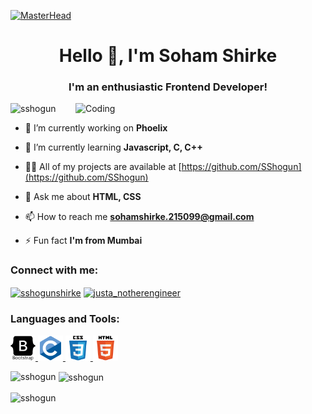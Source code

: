 [![MasterHead](https://mir-s3-cdn-cf.behance.net/project_modules/1400/6c0f9b95746151.5e9ecde69599e.gif)](https://rishavchanda.io)
<h1 align="center">Hello 👋, I'm Soham Shirke</h1>
<h3 align="center">I'm an enthusiastic Frontend Developer!</h3>
<img align="right" alt="Coding" width="400" src="https://i.pinimg.com/originals/e4/26/70/e426702edf874b181aced1e2fa5c6cde.gif">

<p align="left"> <img src="https://komarev.com/ghpvc/?username=sshogun&label=Profile%20views&color=0e75b6&style=flat" alt="sshogun" /> </p>

- 🔭 I’m currently working on **Phoelix**

- 🌱 I’m currently learning **Javascript, C, C++**

- 👨‍💻 All of my projects are available at [https://github.com/SShogun](https://github.com/SShogun)

- 💬 Ask me about **HTML, CSS**

- 📫 How to reach me **sohamshirke.215099@gmail.com**

- ⚡ Fun fact **I'm from Mumbai**

<h3 align="left">Connect with me:</h3>
<p align="left">
<a href="https://linkedin.com/in/sshogunshirke" target="blank"><img align="center" src="https://raw.githubusercontent.com/rahuldkjain/github-profile-readme-generator/master/src/images/icons/Social/linked-in-alt.svg" alt="sshogunshirke" height="30" width="40" /></a>
<a href="https://instagram.com/justa_notherengineer" target="blank"><img align="center" src="https://raw.githubusercontent.com/rahuldkjain/github-profile-readme-generator/master/src/images/icons/Social/instagram.svg" alt="justa_notherengineer" height="30" width="40" /></a>
</p>

<h3 align="left">Languages and Tools:</h3>
<p align="left"> <a href="https://getbootstrap.com" target="_blank" rel="noreferrer"> <img src="https://raw.githubusercontent.com/devicons/devicon/master/icons/bootstrap/bootstrap-plain-wordmark.svg" alt="bootstrap" width="40" height="40"/> </a> <a href="https://www.cprogramming.com/" target="_blank" rel="noreferrer"> <img src="https://raw.githubusercontent.com/devicons/devicon/master/icons/c/c-original.svg" alt="c" width="40" height="40"/> </a> <a href="https://www.w3schools.com/css/" target="_blank" rel="noreferrer"> <img src="https://raw.githubusercontent.com/devicons/devicon/master/icons/css3/css3-original-wordmark.svg" alt="css3" width="40" height="40"/> </a> <a href="https://www.w3.org/html/" target="_blank" rel="noreferrer"> <img src="https://raw.githubusercontent.com/devicons/devicon/master/icons/html5/html5-original-wordmark.svg" alt="html5" width="40" height="40"/> </a> </p>

<p><img align="left" src="https://github-readme-stats.vercel.app/api/top-langs?username=sshogun&show_icons=true&locale=en&layout=compact" alt="sshogun" /></p>

<p>&nbsp;<img align="center" src="https://github-readme-stats.vercel.app/api?username=sshogun&show_icons=true&locale=en" alt="sshogun" /></p>

<p><img align="center" src="https://github-readme-streak-stats.herokuapp.com/?user=sshogun&" alt="sshogun" /></p>
